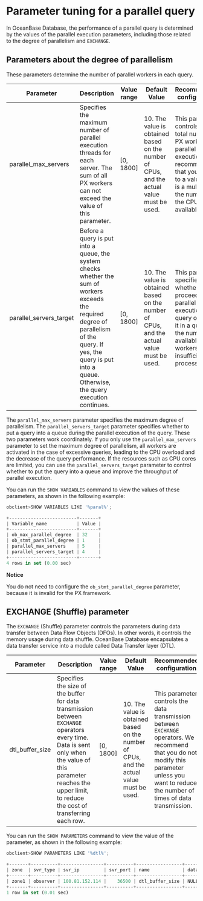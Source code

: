 Parameter tuning for a parallel query 
==========================================================

In OceanBase Database, the performance of a parallel query is determined by the values of the parallel execution parameters, including those related to the degree of parallelism and `EXCHANGE`. 

Parameters about the degree of parallelism 
---------------------------------------------------------------

These parameters determine the number of parallel workers in each query. 


|      **Parameter**      |                                                                                                      **Description**                                                                                                       | **Value range** |                                     **Default Value**                                     |                                                                           **Recommended configuration**                                                                            |
|-------------------------|----------------------------------------------------------------------------------------------------------------------------------------------------------------------------------------------------------------------------|-----------------|-------------------------------------------------------------------------------------------|------------------------------------------------------------------------------------------------------------------------------------------------------------------------------------|
| parallel_max_servers    | Specifies the maximum number of parallel execution threads for each server. The sum of all PX workers can not exceed the value of this parameter.                                                                          | \[0, 1800\]     | 10. The value is obtained based on the number of CPUs, and the actual value must be used. | This parameter controls the total number of PX workers in parallel execution. We recommend that you set it to a value that is a multiple of the number of the CPU cores available. |
| parallel_servers_target | Before a query is put into a queue, the system checks whether the sum of workers exceeds the required degree of parallelism of the query. If yes, the query is put into a queue. Otherwise, the query execution continues. | \[0, 1800\]     | 10. The value is obtained based on the number of CPUs, and the actual value must be used. | This parameter specifies whether to proceed to the parallel execution of a query or to put it in a queue if the number of available workers is insufficient to process it.         |



The `parallel_max_servers` parameter specifies the maximum degree of parallelism. The `parallel_servers_target` parameter specifies whether to put a query into a queue during the parallel execution of the query. These two parameters work coordinately. If you only use the `parallel_max_servers` parameter to set the maximum degree of parallelism, all workers are activated in the case of excessive queries, leading to the CPU overload and the decrease of the query performance. If the resources such as CPU cores are limited, you can use the `parallel_servers_target` parameter to control whether to put the query into a queue and improve the throughput of parallel execution. 

You can run the `SHOW VARIABLES` command to view the values of these parameters, as shown in the following example:

```javascript
obclient>SHOW VARIABLES LIKE '%paral%';

+-------------------------+-------+
| Variable_name           | Value |
+-------------------------+-------+
| ob_max_parallel_degree  | 32    |
| ob_stmt_parallel_degree | 1     |
| parallel_max_servers    | 5     |
| parallel_servers_target | 4     |
+-------------------------+-------+
4 rows in set (0.00 sec)
```


**Notice**



You do not need to configure the `ob_stmt_parallel_degree` parameter, because it is invalid for the PX framework.

EXCHANGE (Shuffle) parameter 
-------------------------------------------------

The `EXCHANGE` (Shuffle) parameter controls the parameters during data transfer between Data Flow Objects (DFOs). In other words, it controls the memory usage during data shuffle. OceanBase Database encapsulates a data transfer service into a module called Data Transfer layer (DTL). 


|  **Parameter**  |                                                                                                     **Description**                                                                                                      | **Value range** |                                     **Default Value**                                     |                                                                                   **Recommended configuration**                                                                                    |
|-----------------|--------------------------------------------------------------------------------------------------------------------------------------------------------------------------------------------------------------------------|-----------------|-------------------------------------------------------------------------------------------|----------------------------------------------------------------------------------------------------------------------------------------------------------------------------------------------------|
| dtl_buffer_size | Specifies the size of the buffer for data transmission between `EXCHANGE` operators every time. Data is sent only when the value of this parameter reaches the upper limit, to reduce the cost of transferring each row. | \[0, 1800\]     | 10. The value is obtained based on the number of CPUs, and the actual value must be used. | This parameter controls the data transmission between `EXCHANGE` operators. We recommend that you do not modify this parameter unless you want to reduce the number of times of data transmission. |



You can run the `SHOW PARAMETERS` command to view the value of the parameter, as shown in the following example:

```javascript
obclient>SHOW PARAMETERS LIKE '%dtl%';

+-------+----------+----------------+----------+-----------------+-----------+-------+---------------+----------+---------+---------+-------------------+
| zone  | svr_type | svr_ip         | svr_port | name            | data_type | value | info          | section  | scope   | source  | edit_level        |
+-------+----------+----------------+----------+-----------------+-----------+-------+---------------+----------+---------+---------+-------------------+
| zone1 | observer | 100.81.152.114 |    36500 | dtl_buffer_size | NULL      | 64K   | to be removed | OBSERVER | CLUSTER | DEFAULT | DYNAMIC_EFFECTIVE |
+-------+----------+----------------+----------+-----------------+-----------+-------+---------------+----------+---------+---------+-------------------+
1 row in set (0.01 sec)
```


